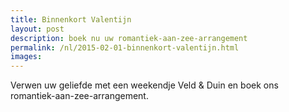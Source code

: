 ```yaml
---
title: Binnenkort Valentijn
layout: post
description: boek nu uw romantiek-aan-zee-arrangement
permalink: /nl/2015-02-01-binnenkort-valentijn.html
images: 
---
```


Verwen uw geliefde met een weekendje Veld & Duin en boek ons romantiek-aan-zee-arrangement. 